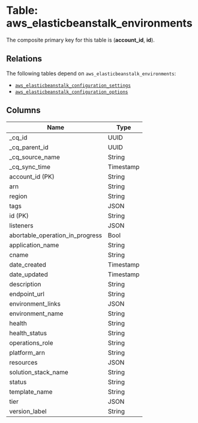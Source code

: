# Table: aws_elasticbeanstalk_environments



The composite primary key for this table is (**account_id**, **id**).

## Relations
The following tables depend on `aws_elasticbeanstalk_environments`:
  - [`aws_elasticbeanstalk_configuration_settings`](aws_elasticbeanstalk_configuration_settings.md)
  - [`aws_elasticbeanstalk_configuration_options`](aws_elasticbeanstalk_configuration_options.md)

## Columns
| Name          | Type          |
| ------------- | ------------- |
|_cq_id|UUID|
|_cq_parent_id|UUID|
|_cq_source_name|String|
|_cq_sync_time|Timestamp|
|account_id (PK)|String|
|arn|String|
|region|String|
|tags|JSON|
|id (PK)|String|
|listeners|JSON|
|abortable_operation_in_progress|Bool|
|application_name|String|
|cname|String|
|date_created|Timestamp|
|date_updated|Timestamp|
|description|String|
|endpoint_url|String|
|environment_links|JSON|
|environment_name|String|
|health|String|
|health_status|String|
|operations_role|String|
|platform_arn|String|
|resources|JSON|
|solution_stack_name|String|
|status|String|
|template_name|String|
|tier|JSON|
|version_label|String|